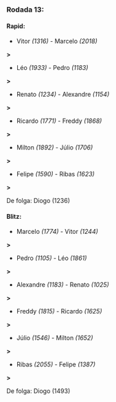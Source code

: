 ### Rodada 13:

#### Rapid:

* Vitor *(1316)*     -     Marcelo *(2018)*

 **>** 
* Léo *(1933)*     -     Pedro *(1183)*

 **>** 
* Renato *(1234)*     -     Alexandre *(1154)*

 **>** 
* Ricardo *(1771)*     -     Freddy *(1868)*

 **>** 
* Milton *(1892)*     -     Júlio *(1706)*

 **>** 
* Felipe *(1590)*     -     Ribas *(1623)*

 **>** 

De folga: Diogo (1236)

#### Blitz:

* Marcelo *(1774)*     -     Vitor *(1244)*

 **>** 
* Pedro *(1105)*     -     Léo *(1861)*

 **>** 
* Alexandre *(1183)*     -     Renato *(1025)*

 **>** 
* Freddy *(1815)*     -     Ricardo *(1625)*

 **>** 
* Júlio *(1546)*     -     Milton *(1652)*

 **>** 
* Ribas *(2055)*     -     Felipe *(1387)*

 **>** 

De folga: Diogo (1493)


